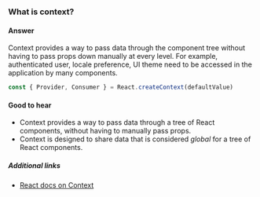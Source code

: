 ### What is context?

#### Answer

Context provides a way to pass data through the component tree without having to pass props down manually at every level. For example, authenticated user, locale preference, UI theme need to be accessed in the application by many components.

```js
const { Provider, Consumer } = React.createContext(defaultValue)
```

#### Good to hear

* Context provides a way to pass data through a tree of React components, without having to manually pass props.
* Context is designed to share data that is considered _global_ for a tree of React components.

##### Additional links

* [React docs on Context](https://reactjs.org/docs/context.html)

<!-- tags: (react,javascript) -->

<!-- expertise: (2) -->
